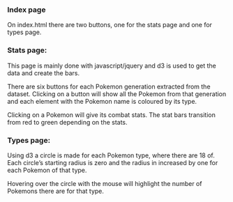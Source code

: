 ### Index page

On index.html there are two buttons, one for the stats page and one for types page.

### Stats page:

This page is mainly done with javascript/jquery and d3 is used to get the data and create the bars.

There are six buttons for each Pokemon generation extracted from the dataset. Clicking on a button will show all the Pokemon from that generation and each element with the Pokemon name is coloured by its type.

Clicking on a Pokemon will give its combat stats. The stat bars transition from red to green depending on the stats.


### Types page:

Using d3 a circle is made for each Pokemon type, where there are 18 of. 
Each circle’s starting radius is zero and the radius in increased by one for each Pokemon of that type.

Hovering over the circle with the mouse will highlight the number of Pokemons there are for that type.